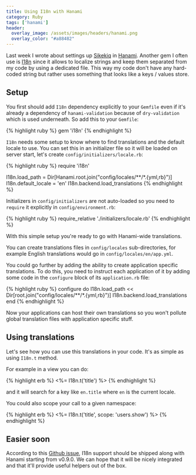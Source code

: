 ```yaml
---
title: Using I18n with Hanami
category: Ruby
tags: ['hanami']
header:
  overlay_image: /assets/images/headers/hanami.png
  overlay_color: "#a88482"
---
```


Last week I wrote about settings up [Sikekiq](http://sidekiq.org/)
in [Hanami](http://hanamirb.org/). Another gem I often use
is [I18n](https://github.com/svenfuchs/i18n) since it allows to localize
strings and keep them separated from my code by using a dedicated file. This way my
code don't have any hard-coded string but rather uses something that looks like
a keys / values store.

## Setup ##

You first should add `I18n` dependency explicitly to your `Gemfile` even if it's
already a dependency of `hanami-validation` because of `dry-validation` which is
used underneath. So add this to your `Gemfile`:

{% highlight ruby %}
gem 'i18n'
{% endhighlight %}

`I18n` needs some setup to know where to find translations and the default
locale to use. You can set this in an initializer file so it will be loaded on
server start, let's create `config/initializers/locale.rb`:

{% highlight ruby %}
require 'i18n'

I18n.load_path = Dir[Hanami.root.join("config/locales/**/*.{yml,rb}")]
I18n.default_locale = 'en'
I18n.backend.load_translations
{% endhighlight %}

Initializers in `config/initializers` are not auto-loaded so you need to
`require` it explicitly in `config/environment.rb`:

{% highlight ruby %}
require_relative './initializers/locale.rb'
{% endhighlight %}

With this simple setup you're ready to go with Hanami-wide translations.

You can create translations files in `config/locales` sub-directories, for
example English translations would go in `config/locales/en/app.yml`.

You could go further by adding the ability to create application specific
translations. To do this, you need to instruct each application of it by adding
some code in the `configure` block of its `application.rb` file:

{% highlight ruby %}
configure do
  I18n.load_path << Dir[root.join("config/locales/**/*.{yml,rb}")]
  I18n.backend.load_translations
end
{% endhighlight %}

Now your applications can host their own translations so you won't pollute global
translation files with application specific stuff.

## Using translations ##

Let's see how you can use this translations in your code. It's as simple as using
`I18n.t` method.

For example in a view you can do:

{% highlight erb %}
<%= I18n.t('title') %>
{% endhighlight %}

and it will search for a key like `en.title` where `en` is the current locale.

You could also scope your call to a given namespace:

{% highlight erb %}
<%= I18n.t('title', scope: 'users.show') %>
{% endhighlight %}

## Easier soon ##

According to this [Github issue](https://github.com/hanami/hanami/issues/610),
I18n support should be shipped along with Hanami starting from v0.9.0. We can
hope that it will be nicely integrated and that it'll provide useful helpers out
of the box.
